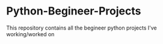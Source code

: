# Python-Begineer-Projects

This repository contains all the begineer python projects I've working/worked on
